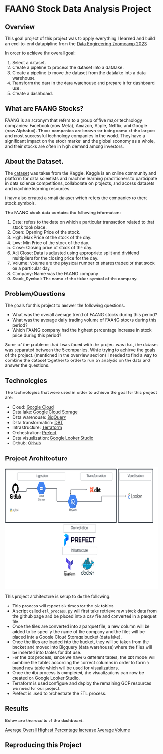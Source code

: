 # FAANG Stock Data Analysis Project

## Overview

This goal project of this project was to apply everything I learned and build an end-to-end datapipline from the [Data Engineering Zoomcamp 2023](https://github.com/DataTalksClub/data-engineering-zoomcamp). 

In order to achieve the overall goal: 
1. Select a dataset.
2. Create a pipeline to process the dataset into a datalake. 
3. Create a pipeline to move the dataset from the datalake into a data warehouse.
4. Transform the data in the data warehouse and prepare it for dashboard use.
5. Create a dashboard. 

## What are FAANG Stocks?

FAANG is an acronym that refers to a group of five major technology companies: Facebook (now Meta), Amazon, Apple, Netflix, and Google (now Alphabet). These companies are known for being some of the largest and most successful technology companies in the world. They have a significant impact on the stock market and the global economy as a whole, and their stocks are often in high demand among investors.


## About the Dataset.

The [dataset](https://www.kaggle.com/datasets/aayushmishra1512/faang-complete-stock-data) was taken from the Kaggle. Kaggle is an online community and platform for data scientists and machine learning practitioners to participate in data science competitions, collaborate on projects, and access datasets and machine learning resources.

I have also created a small dataset which refers the companies to there stock_symbols.

The FAANG stock data contains the following information:
1. Date: refers to the date on which a particular transaction related to that stock took place.
2. Open: Opening Price of the stock.
3. High: Max Price of the stock of the day.
4. Low: Min Price of the stock of the day.
5. Close: Closing price of stock of the day. 
6. Adj Close: Data is adjusted using appropriate split and dividend multipliers for the closing price for the day.
7. Volume: Volume are the physical number of shares traded of that stock on a particular day.
8. Company: Name was the FAANG company
9. Stock_Symbol: The name of the ticker symbol of the company. 

## Problem/Questions

The goals for this project to answer the following questions.

* What was the overall average trend of FAANG stocks during this period?
* What was the average daily trading volume of FAANG stocks during this period?
* Which FAANG company had the highest percentage increase in stock price during this period?

Some of the problems that I was faced with the project was that, the dataset was separated between the 5 companies.
While trying to achieve the goals of the project. (mentioned in the overview section)
I needed to find a way to combine the dataset together to order to run an analysis on the data and answer the questions. 

## Technologies 

The technologies that were used in order to achieve the goal for this project are:

* Cloud: [Google Cloud](https://cloud.google.com)
* Data lake: [Google Cloud Storage](https://cloud.google.com/storage)
* Data warehouse: [BigQuery](https://cloud.google.com/bigquery)
* Data transformation: [DBT](https://www.getdbt.com/)
* Infrastructure: [Terraform](https://www.terraform.io/)
* Orchestration: [Prefect](https://www.prefect.io/)
* Data visualization: [Google Looker Studio](https://cloud.google.com/looker)
* Github: [Github](https://github.com/)

## Project Architecture

<p align="center">
  <img width="700" height="400" src="https://github.com/enochiankim/data-engineering-zoomcamp-2023_Final_Project/blob/main/images/Project_Architecture.PNG">
</p>

This project architecture is setup to do the following:

* This process will repeat six times for the six tables.
* A script called `etl_process.py` will first take retrieve raw stock data from the github page and be placed into a csv file and converted in a parquet file. 
* Once the files are converted into a parquet file, a new column will be added to be specify the name of the company and the files will be placed into a Google Cloud Storage bucket (data lake).
* Once the files are loaded into the bucket, they will be taken from the bucket and moved into Bigquery (data warehouse) where the files will be inserted into tables for dbt use. 
* For the dbt process, since we have 6 different tables, the dbt model will combine the tables according the correct columns in order to form a brand new table which will be used for visualizations.
* Once the dbt process is completed, the visualizations can now be created on Google Looker Studio. 
* Terraform is used configure and deploy the remaining GCP resources we need for our project.
* Prefect is used to orchestrate the ETL process.

## Results

Below are the results of the dashboard.

[Average Overall](https://github.com/enochiankim/data-engineering-zoomcamp-2023_Final_Project/blob/main/images/FAANG%20Overall.PNG)
[Highest Percentage Increase](https://github.com/enochiankim/data-engineering-zoomcamp-2023_Final_Project/blob/main/images/FAANG_Bar.PNG)
[Average Volume](https://github.com/enochiankim/data-engineering-zoomcamp-2023_Final_Project/blob/main/images/FAANG_Line.PNG)


## Reproducing this Project

